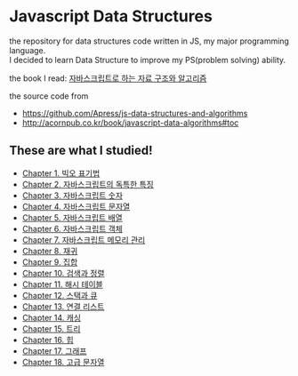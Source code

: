 # Javascript Data Structures

the repository for data structures code written in JS, my major programming language.  
I decided to learn Data Structure to improve my PS(problem solving) ability.

the book I read: [자바스크립트로 하는 자료 구조와 알고리즘](http://acornpub.co.kr/book/javascript-data-algorithms#toc)

the source code from

- https://github.com/Apress/js-data-structures-and-algorithms
- http://acornpub.co.kr/book/javascript-data-algorithms#toc

## These are what I studied!
- [Chapter 1. 빅오 표기법](https://github.com/Sonwanseo/JS-Data-Structure/tree/master/Chapter%201)
- [Chapter 2. 자바스크립트의 독특한 특징](https://github.com/Sonwanseo/JS-Data-Structure/tree/master/Chapter%202)
- [Chapter 3. 자바스크립트 숫자](https://github.com/Sonwanseo/JS-Data-Structure/tree/master/Chapter%203)
- [Chapter 4. 자바스크립트 문자열](https://github.com/Sonwanseo/JS-Data-Structure/tree/master/Chapter%204)
- [Chapter 5. 자바스크립트 배열](https://github.com/Sonwanseo/JS-Data-Structure/tree/master/Chapter%205)
- [Chapter 6. 자바스크립트 객체](https://github.com/Sonwanseo/JS-Data-Structure/tree/master/Chapter%206)
- [Chapter 7. 자바스크립트 메모리 관리](https://github.com/Sonwanseo/JS-Data-Structure/tree/master/Chapter%207)
- [Chapter 8. 재귀](https://github.com/Sonwanseo/JS-Data-Structure/tree/master/Chapter%208)
- [Chapter 9. 집합](https://github.com/Sonwanseo/JS-Data-Structure/tree/master/Chapter%209)
- [Chapter 10. 검색과 정렬](https://github.com/Sonwanseo/JS-Data-Structure/tree/master/Chapter%2010)
- [Chapter 11. 해시 테이블](https://github.com/Sonwanseo/JS-Data-Structure/tree/master/Chapter%2011)
- [Chapter 12. 스택과 큐](https://github.com/Sonwanseo/JS-Data-Structure/tree/master/Chapter%2012)
- [Chapter 13. 연결 리스트](https://github.com/Sonwanseo/JS-Data-Structure/tree/master/Chapter%2013)
- [Chapter 14. 캐싱](https://github.com/Sonwanseo/JS-Data-Structure/tree/master/Chapter%2014)
- [Chapter 15. 트리](https://github.com/Sonwanseo/JS-Data-Structure/tree/master/Chapter%2015)
- [Chapter 16. 힙](https://github.com/Sonwanseo/JS-Data-Structure/tree/master/Chapter%2016)
- [Chapter 17. 그래프](https://github.com/Sonwanseo/JS-Data-Structure/tree/master/Chapter%2017)
- [Chapter 18. 고급 문자열](https://github.com/Sonwanseo/JS-Data-Structure/tree/master/Chapter%2018)

